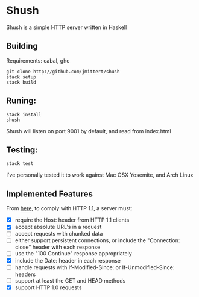 # Shush

Shush is a simple HTTP server written in Haskell

## Building
Requirements: cabal, ghc
```
git clone http://github.com/jmittert/shush
stack setup
stack build
```

## Runing:
```
stack install
shush
```
Shush will listen on port 9001 by default, and read from index.html

## Testing:
```
stack test
```

I've personally tested it to work against Mac OSX Yosemite, and Arch Linux

## Implemented Features

From [here](https://www.jmarshall.com/easy/http/#http1.1s2), to comply with HTTP 1.1, a server must:
 - [x] require the Host: header from HTTP 1.1 clients
 - [x] accept absolute URL's in a request
 - [ ] accept requests with chunked data
 - [ ] either support persistent connections, or include the "Connection: close" header with each response
 - [ ] use the "100 Continue" response appropriately
 - [x] include the Date: header in each response
 - [ ] handle requests with If-Modified-Since: or If-Unmodified-Since: headers
 - [ ] support at least the GET and HEAD methods
 - [x] support HTTP 1.0 requests
